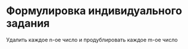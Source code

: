 # Формулировка индивидуального задания
Удалить каждое n-ое число и продублировать каждое m-ое число
